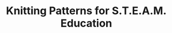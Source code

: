 ---
done: false
pid: g2021busser
title: Knitting Patterns for S.T.E.A.M. Education
subtitle:
category: Grad Fellowship Project
cohort_year: '2021'
abstract:
limerick:
pis:
- busser
link:
local_image:
original_img:
layout: project
---